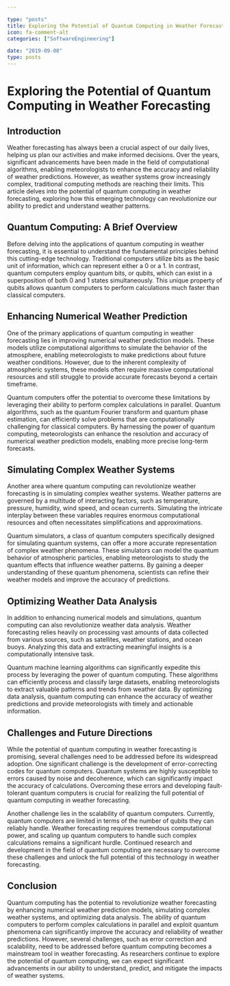 ```yaml
---

type: "posts"
title: Exploring the Potential of Quantum Computing in Weather Forecasting
icon: fa-comment-alt
categories: ["SoftwareEngineering"]

date: "2019-09-08"
type: posts
---
```





# Exploring the Potential of Quantum Computing in Weather Forecasting

## Introduction
Weather forecasting has always been a crucial aspect of our daily lives, helping us plan our activities and make informed decisions. Over the years, significant advancements have been made in the field of computational algorithms, enabling meteorologists to enhance the accuracy and reliability of weather predictions. However, as weather systems grow increasingly complex, traditional computing methods are reaching their limits. This article delves into the potential of quantum computing in weather forecasting, exploring how this emerging technology can revolutionize our ability to predict and understand weather patterns.

## Quantum Computing: A Brief Overview
Before delving into the applications of quantum computing in weather forecasting, it is essential to understand the fundamental principles behind this cutting-edge technology. Traditional computers utilize bits as the basic unit of information, which can represent either a 0 or a 1. In contrast, quantum computers employ quantum bits, or qubits, which can exist in a superposition of both 0 and 1 states simultaneously. This unique property of qubits allows quantum computers to perform calculations much faster than classical computers.

## Enhancing Numerical Weather Prediction
One of the primary applications of quantum computing in weather forecasting lies in improving numerical weather prediction models. These models utilize computational algorithms to simulate the behavior of the atmosphere, enabling meteorologists to make predictions about future weather conditions. However, due to the inherent complexity of atmospheric systems, these models often require massive computational resources and still struggle to provide accurate forecasts beyond a certain timeframe.

Quantum computers offer the potential to overcome these limitations by leveraging their ability to perform complex calculations in parallel. Quantum algorithms, such as the quantum Fourier transform and quantum phase estimation, can efficiently solve problems that are computationally challenging for classical computers. By harnessing the power of quantum computing, meteorologists can enhance the resolution and accuracy of numerical weather prediction models, enabling more precise long-term forecasts.

## Simulating Complex Weather Systems
Another area where quantum computing can revolutionize weather forecasting is in simulating complex weather systems. Weather patterns are governed by a multitude of interacting factors, such as temperature, pressure, humidity, wind speed, and ocean currents. Simulating the intricate interplay between these variables requires enormous computational resources and often necessitates simplifications and approximations.

Quantum simulators, a class of quantum computers specifically designed for simulating quantum systems, can offer a more accurate representation of complex weather phenomena. These simulators can model the quantum behavior of atmospheric particles, enabling meteorologists to study the quantum effects that influence weather patterns. By gaining a deeper understanding of these quantum phenomena, scientists can refine their weather models and improve the accuracy of predictions.

## Optimizing Weather Data Analysis
In addition to enhancing numerical models and simulations, quantum computing can also revolutionize weather data analysis. Weather forecasting relies heavily on processing vast amounts of data collected from various sources, such as satellites, weather stations, and ocean buoys. Analyzing this data and extracting meaningful insights is a computationally intensive task.

Quantum machine learning algorithms can significantly expedite this process by leveraging the power of quantum computing. These algorithms can efficiently process and classify large datasets, enabling meteorologists to extract valuable patterns and trends from weather data. By optimizing data analysis, quantum computing can enhance the accuracy of weather predictions and provide meteorologists with timely and actionable information.

## Challenges and Future Directions
While the potential of quantum computing in weather forecasting is promising, several challenges need to be addressed before its widespread adoption. One significant challenge is the development of error-correcting codes for quantum computers. Quantum systems are highly susceptible to errors caused by noise and decoherence, which can significantly impact the accuracy of calculations. Overcoming these errors and developing fault-tolerant quantum computers is crucial for realizing the full potential of quantum computing in weather forecasting.

Another challenge lies in the scalability of quantum computers. Currently, quantum computers are limited in terms of the number of qubits they can reliably handle. Weather forecasting requires tremendous computational power, and scaling up quantum computers to handle such complex calculations remains a significant hurdle. Continued research and development in the field of quantum computing are necessary to overcome these challenges and unlock the full potential of this technology in weather forecasting.

## Conclusion
Quantum computing has the potential to revolutionize weather forecasting by enhancing numerical weather prediction models, simulating complex weather systems, and optimizing data analysis. The ability of quantum computers to perform complex calculations in parallel and exploit quantum phenomena can significantly improve the accuracy and reliability of weather predictions. However, several challenges, such as error correction and scalability, need to be addressed before quantum computing becomes a mainstream tool in weather forecasting. As researchers continue to explore the potential of quantum computing, we can expect significant advancements in our ability to understand, predict, and mitigate the impacts of weather systems.